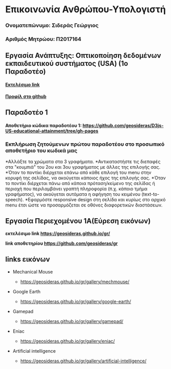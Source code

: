 # Επικοινωνία Ανθρώπου-Υπολογιστή

### Ονοματεπώνυμο: Σιδεράς Γεώργιος
### Αριθμός Μητρώου: Π2017164

## Εργασία Ανάπτυξης: Οπτικοποίηση δεδομένων εκπαιδευτικού συστήματος (USA) (1o Παραδοτέο)
#### [Εκτελέσιμο link]( https://geosideras.github.io/D3js-US-educational-attainment/ '[Εκτελέσιμο link')
#### [Προφίλ στο github]( https://github.com/geosideras 'Προφίλ στο github')
## Παραδοτέο 1
#### Αποθετήριο κώδικα παραδοτέου 1:  https://github.com/geosideras/D3js-US-educational-attainment/tree/gh-pages
### Εκπλήρωση ζητούμενων πρώτου παραδοτέου στο προσωπικό αποθετήριο του κωδικά μας
  *Αλλάξτε τα χρώματα στα 3 γραφήματα.
  *Αντικαταστήστε τις διεπαφές στα "κουμπιά" του 2ου και 3ου γραφήματος με άλλες της επιλογής σας.
  *Όταν το ποντίκι διέρχεται επάνω από κάθε επιλογή του menu στην κορυφή της σελίδας, να ακούγεται κάποιος ήχος της επιλογής σας.
  *Όταν το ποντίκι διέρχεται πάνω από κάποια πρόταση/κείμενο της σελίδας ή περιοχή που περιλαμβάνει γραπτή πληροφορία (π.χ. κάποιο τμήμα   γραφήματος), να ακούγεται αυτόματα η αφήγηση του κειμένου (text-to-speech).
  *Εφαρμόστε responsive design στη σελίδα και κυρίως στο αρχικό menu έτσι ώστε να προσαρμόζεται σε οθόνες διαφορετικών διαστάσεων.


## Εργασία Περιεχομένου 1Α(Εύρεση εικόνων)

**εκτελέσιμο link https://geosideras.github.io/gr/**

**link αποθετηρίου https://github.com/geosideras/gr**


## links εικόνων

* Mechanical Mouse

  * https://geosideras.github.io/gr/gallery/mechmouse/

* Google Earth

  * https://geosideras.github.io/gr/gallery/google-earth/

* Gamepad

  * https://geosideras.github.io/gr/gallery/gamepad/

* Eniac

  * https://geosideras.github.io/gr/gallery/eniac/

* Artificial intelligence

  * https://geosideras.github.io/gr/gallery/artificial-intelligence/

